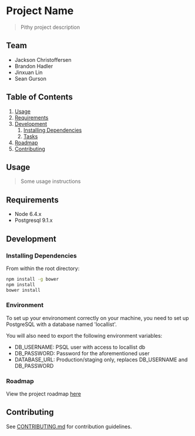 # Project Name

> Pithy project description

## Team

  - Jackson Christoffersen
  - Brandon Hadler
  - Jinxuan Lin
  - Sean Gurson

## Table of Contents

1. [Usage](#Usage)
1. [Requirements](#requirements)
1. [Development](#development)
    1. [Installing Dependencies](#installing-dependencies)
    1. [Tasks](#tasks)
1. [Roadmap](#roadmap)
1. [Contributing](#contributing)

## Usage

> Some usage instructions

## Requirements

- Node 6.4.x
- Postgresql 9.1.x

## Development

### Installing Dependencies

From within the root directory:

```sh
npm install -g bower
npm install
bower install
```

### Environment

To set up your environoment correctly on your machine, you need to set up PostgreSQL with a database named 'locallist'.

You will also need to export the following environment variables:
- DB_USERNAME: PSQL user with access to locallist db
- DB_PASSWORD: Password for the aforementioned user
- DATABASE_URL: Production/staging only, replaces DB_USERNAME and DB_PASSWORD

### Roadmap

View the project roadmap [here](LINK_TO_DOC)


## Contributing

See [CONTRIBUTING.md](CONTRIBUTING.md) for contribution guidelines.
